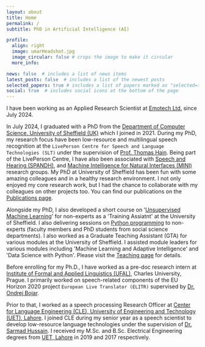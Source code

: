 ```yaml
---
layout: about
title: Home
permalink: /
subtitle: PhD in Artificial Intelligence (AI)

profile:
  align: right
  image: umarHeadshot.jpg
  image_circular: false # crops the image to make it circular
  more_info:

news: false  # includes a list of news items
latest_posts: false  # includes a list of the newest posts
selected_papers: true # includes a list of papers marked as "selected={true}"
social: true  # includes social icons at the bottom of the page
---
```


I have been working as an Applied Research Scientist at [Emotech Ltd.](https://www.emotech.ai/) since July 2024.

In July 2024, I graduated with a PhD from the [Department of Computer Science, University of Sheffield (UK)](http://dcs.shef.ac.uk) which I joined in 2021. During my PhD, my research focus have been low-resource and multilingual speech recognition at the `LivePerson Centre for Speech and Language Technologies (SLT)` under the supervision of [Prof. Thomas Hain](https://www.sheffield.ac.uk/dcs/people/academic/thomas-hain).  Being part of the LivePerson Centre, I have also been associated with [Speech and Hearing (SPANDH)](https://www.sheffield.ac.uk/dcs/research/groups/spandh), and [Machine Intelligence for Natural Interfaces (MINI)](https://mini.dcs.shef.ac.uk/) research groups. My PhD at University of Sheffield has been fun with some amazing colleagues and in a healthy research environment. I not only enjoyed my core research work, but I had the chance to collaborate with my colleagues on other projects too. You can find our publications on the [Publications page](/publications/).

Alongside my PhD, I also developed a short course on '[Unsupervised Machine Learning](https://sites.google.com/sheffield.ac.uk/research-training/research-training?authuser=3#h.1eb5jfpdedbz)' for non-experts as a 'Training Assiatnt' at the University of Sheffield. I also delivering sessions on [Python programming](https://sites.google.com/sheffield.ac.uk/research-training/research-training?authuser=3#h.hgfa3iwremo8) to non-experts (faculty members and PhD students from social science departments). I also worked as a Graduate Teaching Assistant (GTA) for various modules at the University of Sheffield. I assisted module leaders for various modules including 'Machine Learning and Adaptive Intelligence' and 'Data Science with Python'. Please visit the [Teaching page](/teaching/) for details.

Before enrolling for my Ph.D., I have worked as a pre-doc research intern at [Institute of Formal and Applied Linguistics (UFAL)](https://ufal.mff.cuni.cz/home-page), Charles University, Prague. I primarily worked on speech-related components of the EU Horizon 2020 project `European Live Translator (ELITR)` supervised by [Dr. Ondrej Bojar](https://ufal.mff.cuni.cz/ondrej-bojar).

Prior to that, I worked as a speech processing Research Officer at [Center for Language Engineering (CLE), University of Engineering and Technology (UET), Lahore](https://cle.org.pk/). I joined CLE during my senior year as a speech scientist to develop low-resource language technologies under the supervision of [Dr. Sarmad Hussain](https://www.cle.org.pk/information/people/drsarmadhussain.html).
I received my M.Sc. and B.Sc. Electrical Engineering degrees from [UET, Lahore](https://uet.edu.pk/) in 2019 and 2017 respectively.
